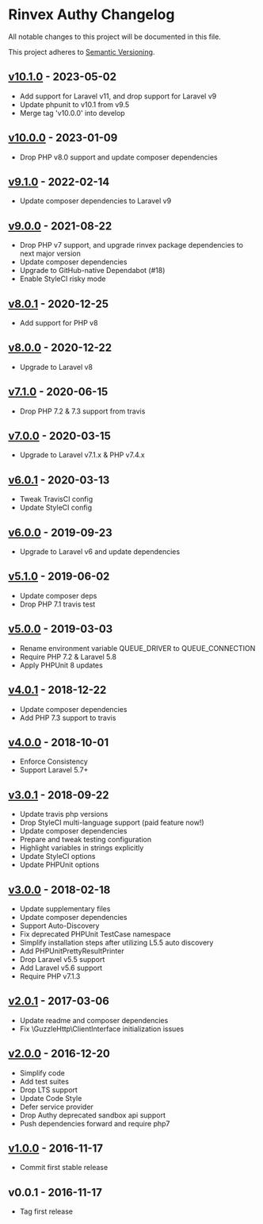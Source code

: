 # Rinvex Authy Changelog

All notable changes to this project will be documented in this file.

This project adheres to [Semantic Versioning](CONTRIBUTING.md).


## [v10.1.0] - 2023-05-02
- Add support for Laravel v11, and drop support for Laravel v9
- Update phpunit to v10.1 from v9.5
- Merge tag 'v10.0.0' into develop

## [v10.0.0] - 2023-01-09
- Drop PHP v8.0 support and update composer dependencies

## [v9.1.0] - 2022-02-14
- Update composer dependencies to Laravel v9

## [v9.0.0] - 2021-08-22
- Drop PHP v7 support, and upgrade rinvex package dependencies to next major version
- Update composer dependencies
- Upgrade to GitHub-native Dependabot (#18)
- Enable StyleCI risky mode

## [v8.0.1] - 2020-12-25
- Add support for PHP v8

## [v8.0.0] - 2020-12-22
- Upgrade to Laravel v8

## [v7.1.0] - 2020-06-15
- Drop PHP 7.2 & 7.3 support from travis

## [v7.0.0] - 2020-03-15
- Upgrade to Laravel v7.1.x & PHP v7.4.x

## [v6.0.1] - 2020-03-13
- Tweak TravisCI config
- Update StyleCI config

## [v6.0.0] - 2019-09-23
- Upgrade to Laravel v6 and update dependencies

## [v5.1.0] - 2019-06-02
- Update composer deps
- Drop PHP 7.1 travis test

## [v5.0.0] - 2019-03-03
- Rename environment variable QUEUE_DRIVER to QUEUE_CONNECTION
- Require PHP 7.2 & Laravel 5.8
- Apply PHPUnit 8 updates

## [v4.0.1] - 2018-12-22
- Update composer dependencies
- Add PHP 7.3 support to travis

## [v4.0.0] - 2018-10-01
- Enforce Consistency
- Support Laravel 5.7+

## [v3.0.1] - 2018-09-22
- Update travis php versions
- Drop StyleCI multi-language support (paid feature now!)
- Update composer dependencies
- Prepare and tweak testing configuration
- Highlight variables in strings explicitly
- Update StyleCI options
- Update PHPUnit options

## [v3.0.0] - 2018-02-18
- Update supplementary files
- Update composer dependencies
- Support Auto-Discovery
- Fix deprecated PHPUnit TestCase namespace
- Simplify installation steps after utilizing L5.5 auto discovery
- Add PHPUnitPrettyResultPrinter
- Drop Laravel v5.5 support
- Add Laravel v5.6 support
- Require PHP v7.1.3

## [v2.0.1] - 2017-03-06
- Update readme and composer dependencies
- Fix \GuzzleHttp\ClientInterface initialization issues

## [v2.0.0] - 2016-12-20
- Simplify code
- Add test suites
- Drop LTS support
- Update Code Style
- Defer service provider
- Drop Authy deprecated sandbox api support
- Push dependencies forward and require php7

## [v1.0.0] - 2016-11-17
- Commit first stable release

## v0.0.1 - 2016-11-17
- Tag first release

[v10.1.0]: https://github.com/rinvex/laravel-authy/compare/v10.0.0...v10.1.0
[v10.0.0]: https://github.com/rinvex/laravel-authy/compare/v9.1.0...v10.0.0
[v9.1.0]: https://github.com/rinvex/laravel-authy/compare/v9.0.0...v9.1.0
[v9.0.0]: https://github.com/rinvex/laravel-authy/compare/v8.0.1...v9.0.0
[v8.0.1]: https://github.com/rinvex/laravel-authy/compare/v8.0.0...v8.0.1
[v8.0.0]: https://github.com/rinvex/laravel-authy/compare/v7.1.0...v8.0.0
[v7.1.0]: https://github.com/rinvex/laravel-authy/compare/v7.0.0...v7.1.0
[v7.0.0]: https://github.com/rinvex/laravel-authy/compare/v6.0.1...v7.0.0
[v6.0.1]: https://github.com/rinvex/laravel-authy/compare/v6.0.0...v6.0.1
[v6.0.0]: https://github.com/rinvex/laravel-authy/compare/v5.1.0...v6.0.0
[v5.1.0]: https://github.com/rinvex/laravel-authy/compare/v5.0.0...v5.1.0
[v5.0.0]: https://github.com/rinvex/laravel-authy/compare/v4.0.1...v5.0.0
[v4.0.1]: https://github.com/rinvex/laravel-authy/compare/v4.0.0...v4.0.1
[v4.0.0]: https://github.com/rinvex/laravel-authy/compare/v3.0.1...v4.0.0
[v3.0.1]: https://github.com/rinvex/laravel-authy/compare/v3.0.0...v3.0.1
[v3.0.0]: https://github.com/rinvex/laravel-authy/compare/v2.0.1...v3.0.0
[v2.0.1]: https://github.com/rinvex/laravel-authy/compare/v2.0.0...v2.0.1
[v2.0.0]: https://github.com/rinvex/laravel-authy/compare/v1.0.0...v2.0.0
[v1.0.0]: https://github.com/rinvex/laravel-authy/compare/v0.0.1...v1.0.0
